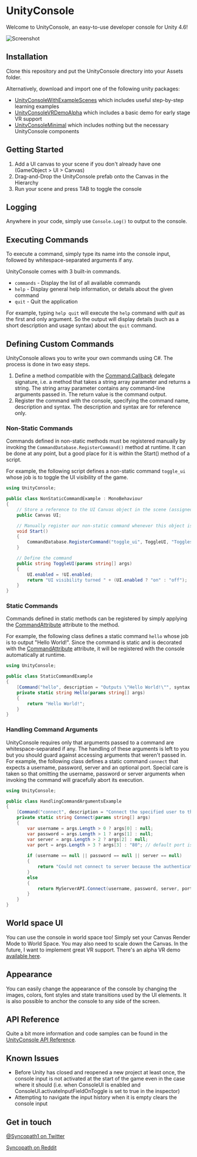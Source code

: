 UnityConsole
===============
Welcome to UnityConsole, an easy-to-use developer console for Unity 4.6!

![Screenshot](https://dl.dropboxusercontent.com/u/106740647/UnityConsole/ScreenshotCropped.jpg)

## Installation
Clone this repository and put the UnityConsole directory into your Assets folder.

Alternatively, download and import one of the following unity packages:
- [UnityConsoleWithExampleScenes](http://wenzil.github.io/UnityConsole/) which includes useful step-by-step learning examples
- [UnityConsoleVRDemoAlpha](http://wenzil.github.io/UnityConsole/)  which includes a basic demo for early stage VR support
- [UnityConsoleMinimal](http://wenzil.github.io/UnityConsole/) which includes nothing but the necessary UnityConsole components

## Getting Started
1. Add a UI canvas to your scene if you don't already have one (GameObject > UI > Canvas)
2. Drag-and-Drop the UnityConsole prefab onto the Canvas in the Hierarchy
3. Run your scene and press TAB to toggle the console

## Logging
Anywhere in your code, simply use ```Console.Log()``` to output to the console.

## Executing Commands
To execute a command, simply type its name into the console input, followed by whitespace-separated arguments if any. 

UnityConsole comes with 3 built-in commands.
- `commands` - Display the list of all available commands
- `help` - Display general help information, or details about the given command
- `quit` - Quit the application

For example, typing ```help quit``` will execute the `help` command with *quit* as the first and only argument. So the output will display details (such as a short description and usage syntax) about the `quit` command.

## Defining Custom Commands
UnityConsole allows you to write your own commands using C#. The process is done in two easy steps.

1. Define a method compatible with the [Command.Callback](http://wenzil.github.io/UnityConsole/index.html#unityconsole-namespace-command-callback) delegate signature, i.e. a method that takes a string array parameter and returns a string. The string array parameter contains any command-line arguments passed in. The return value is the command output.
2. Register the command with the console, specifying the command name, description and syntax. The description and syntax are for reference only.

### Non-Static Commands
Commands defined in non-static methods must be registered manually by invoking the ```CommandDatabase.RegisterCommand()``` method at runtime. It can be done at any point, but a good place for it is within the Start() method of a script.

For example, the following script defines a non-static command `toggle_ui` whose job is to toggle the UI visibility of the game.
```csharp
using UnityConsole;

public class NonStaticCommandExample : MonoBehaviour
{
    // Store a reference to the UI Canvas object in the scene (assigned from the inspector)
    public Canvas UI;

    // Manually register our non-static command whenever this object is initialized
    void Start()
    {
        CommandDatabase.RegisterCommand("toggle_ui", ToggleUI, "Toggles the UI visibility", "toggle_ui");
    }

    // Define the command
    public string ToggleUI(params string[] args)
    {
        UI.enabled = !UI.enabled;
        return "UI visibility turned " + (UI.enabled ? "on" : "off");
    }
}
```

### Static Commands
Commands defined in static methods can be registered by simply applying the [CommandAttribute](http://wenzil.github.io/UnityConsole/index.html#unityconsole-namespace-commandattribute) attribute to the method. 

For example, the following class defines a static command `hello` whose job is to output "Hello World!". Since the command is static and is decorated with the [CommandAttribute](http://wenzil.github.io/UnityConsole/index.html#unityconsole-namespace-commandattribute) attribute, it will be registered with the console automatically at runtime.
```csharp
using UnityConsole;

public class StaticCommandExample
{
    [Command("hello", description = "Outputs \"Hello World!\"", syntax = "hello")]
    private static string Hello(params string[] args)
    {
        return "Hello World!";
    }
}
```

### Handling Command Arguments
UnityConsole requires only that arguments passed to a command are whitespace-separated if any. The handling of these arguments is left to you but you should guard against accessing arguments that weren't passed in. For example, the following class defines a static command `connect` that expects a username, password, server and an optional port. Special care is taken so that omitting the username, password or server arguments when invoking the command will gracefully abort its execution.
```csharp
using UnityConsole;

public class HandlingCommandArgumentsExample
{
    [Command("connect", description = "Connect the specified user to the specified server", syntax = "connect username password server [port]")]
    private static string Connect(params string[] args)
    {
        var username = args.Length > 0 ? args[0] : null;
        var password = args.Length > 1 ? args[1] : null;
        var server = args.Length > 2 ? args[2] : null;
        var port = args.Length > 3 ? args[3] : "80"; // default port is 80
        
        if (username == null || password == null || server == null)
        {
            return "Could not connect to server because the authentication information is invalid."; //gracefully abort the command execution
        }
        else
        {
            return MyServerAPI.Connect(username, password, server, port);
        }
    }
}
```

## World space UI
You can use the console in world space too! Simply set your Canvas Render Mode to World Space. You may also need to scale down the Canvas. In the future, I want to implement great VR support. There's an alpha VR demo [available here](http://wenzil.github.io/UnityConsole/).

## Appearance
You can easily change the appearance of the console by changing the images, colors, font styles and state transitions used by the UI elements. It is also possible to anchor the console to any side of the screen.

## API Reference
Quite a bit more information and code samples can be found in the [UnityConsole API Reference](http://wenzil.github.io/UnityConsole/).

## Known Issues
- Before Unity has closed and reopened a new project at least once, the console input is not activated at the start of the game even in the case where it should (i.e. when ConsoleUI is enabled and ConsoleUI.activateInputFieldOnToggle is set to true in the inspector)
- Attempting to navigate the input history when it is empty clears the console input

## Get in touch
[@Syncopath1 on Twitter](https://twitter.com/Syncopath1)

[Syncopath on Reddit](http://www.reddit.com/user/Syncopath)

